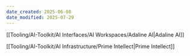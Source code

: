 ```yaml
---
date_created: 2025-06-08
date_modified: 2025-07-29
---
```


[[Tooling/AI-Toolkit/AI Interfaces/AI Workspaces/Adaline AI|Adaline AI]]

[[Tooling/AI-Toolkit/AI Infrastructure/Prime Intellect|Prime Intellect]]
